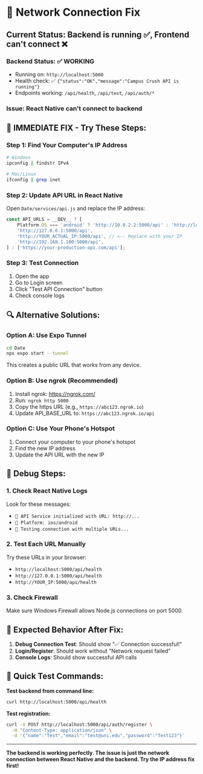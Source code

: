 # 🔧 Network Connection Fix

## **Current Status**: Backend is running ✅, Frontend can't connect ❌

### **Backend Status**: ✅ WORKING
- Running on: `http://localhost:5000`
- Health check: ✅ `{"status":"OK","message":"Campus Crush API is running"}`
- Endpoints working: `/api/health`, `/api/test`, `/api/auth/*`

### **Issue**: React Native can't connect to backend

## **🚀 IMMEDIATE FIX - Try These Steps:**

### **Step 1: Find Your Computer's IP Address**
```bash
# Windows
ipconfig | findstr IPv4

# Mac/Linux  
ifconfig | grep inet
```

### **Step 2: Update API URL in React Native**
Open `Date/services/api.js` and replace the IP address:

```javascript
const API_URLS = __DEV__ ? [
    Platform.OS === 'android' ? 'http://10.0.2.2:5000/api' : 'http://localhost:5000/api',
    'http://127.0.0.1:5000/api',
    'http://YOUR_ACTUAL_IP:5000/api', // <-- Replace with your IP
    'http://192.168.1.100:5000/api',
] : ['https://your-production-api.com/api'];
```

### **Step 3: Test Connection**
1. Open the app
2. Go to Login screen  
3. Click "Test API Connection" button
4. Check console logs

## **🔍 Alternative Solutions:**

### **Option A: Use Expo Tunnel**
```bash
cd Date
npx expo start --tunnel
```
This creates a public URL that works from any device.

### **Option B: Use ngrok (Recommended)**
1. Install ngrok: https://ngrok.com/
2. Run: `ngrok http 5000`
3. Copy the https URL (e.g., `https://abc123.ngrok.io`)
4. Update API_BASE_URL to: `https://abc123.ngrok.io/api`

### **Option C: Use Your Phone's Hotspot**
1. Connect your computer to your phone's hotspot
2. Find the new IP address
3. Update the API URL with the new IP

## **🧪 Debug Steps:**

### **1. Check React Native Logs**
Look for these messages:
- `🔗 API Service initialized with URL: http://...`
- `📱 Platform: ios/android`
- `🧪 Testing connection with multiple URLs...`

### **2. Test Each URL Manually**
Try these URLs in your browser:
- `http://localhost:5000/api/health`
- `http://127.0.0.1:5000/api/health`  
- `http://YOUR_IP:5000/api/health`

### **3. Check Firewall**
Make sure Windows Firewall allows Node.js connections on port 5000.

## **📱 Expected Behavior After Fix:**

1. **Debug Connection Test**: Should show "✅ Connection successful!"
2. **Login/Register**: Should work without "Network request failed"
3. **Console Logs**: Should show successful API calls

## **🎯 Quick Test Commands:**

**Test backend from command line:**
```bash
curl http://localhost:5000/api/health
```

**Test registration:**
```bash
curl -X POST http://localhost:5000/api/auth/register \
  -H "Content-Type: application/json" \
  -d '{"name":"Test","email":"test@uni.edu","password":"Test123"}'
```

---

**The backend is working perfectly. The issue is just the network connection between React Native and the backend. Try the IP address fix first!**